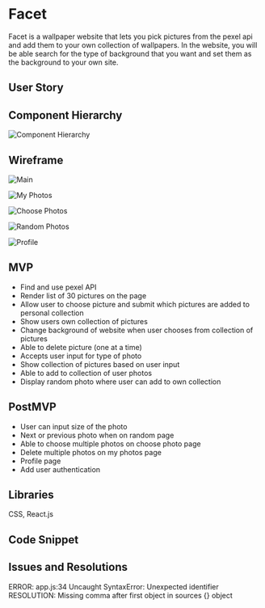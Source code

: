 # Facet

Facet is a wallpaper website that lets you pick pictures from the pexel api and add them to your own collection of wallpapers. In the website, you will be able search for the type of background that you want and set them as the background to your own site.

## User Story

## Component Hierarchy

![Component Hierarchy](https://res.cloudinary.com/ssohny/image/upload/v1551105769/IMG_0847.jpg)

## Wireframe

![Main](https://res.cloudinary.com/ssohny/image/upload/v1551105769/IMG_0846.jpg)

![My Photos](https://res.cloudinary.com/ssohny/image/upload/v1551105769/IMG_0842.jpg)

![Choose Photos](https://res.cloudinary.com/ssohny/image/upload/v1551105769/IMG_0845.jpg)

![Random Photos](https://res.cloudinary.com/ssohny/image/upload/v1551105769/IMG_0844.jpg)

![Profile](https://res.cloudinary.com/ssohny/image/upload/v1551105769/IMG_0843.jpg)

## MVP

- Find and use pexel API
- Render list of 30 pictures on the page
- Allow user to choose picture and submit which pictures are added to personal collection
- Show users own collection of pictures
- Change background of website when user chooses from collection of pictures
- Able to delete picture (one at a time)
- Accepts user input for type of photo
- Show collection of pictures based on user input
- Able to add to collection of user photos
- Display random photo where user can add to own collection

## PostMVP

- User can input size of the photo
- Next or previous photo when on random page
- Able to choose multiple photos on choose photo page
- Delete multiple photos on my photos page
- Profile page
- Add user authentication

## Libraries
CSS, React.js

## Code Snippet

## Issues and Resolutions

ERROR: app.js:34 Uncaught SyntaxError: Unexpected identifier
RESOLUTION: Missing comma after first object in sources {} object
